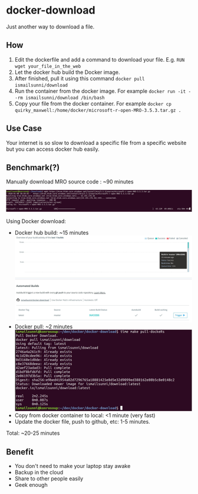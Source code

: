 # docker-download

Just another way to download a file.

## How

1. Edit the dockerfile and add a command to download your file. E.g. `RUN wget your_file_in_the_web`
2. Let the docker hub build the Docker image.
3. After finished, pull it using this command
   `docker pull ismailsunni/download`
4. Run the container from the docker image. For example `docker run -it --rm ismailsunni/download /bin/bash`
5. Copy your file from the docker container. For example `docker cp quirky_maxwell:/home/docker/microsoft-r-open-MRO-3.5.3.tar.gz .`

## Use Case

Your internet is so slow to download a specific file from a specific website but you can access docker hub easily.

## Benchmark(?)

Manually download MRO source code : ~90 minutes

[](images/slow-download.jpeg)
![Slow Download](images/slow-download.jpg)

Using Docker download:

- Docker hub build: ~15 minutes
  ![Dockerhub Build](images/dockerhub-build.jpg)
- Docker pull: ~2 minutes
  ![Docker Pull Speed](images/docker-pull-speed.jpg)
- Copy from docker container to local: <1 minute (very fast)
- Update the docker file, push to github, etc: 1-5 minutes.

Total: ~20-25 minutes

## Benefit

- You don't need to make your laptop stay awake
- Backup in the cloud
- Share to other people easily
- Geek enough
